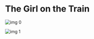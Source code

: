 # The Girl on the Train

![img 0](https://i.imgur.com/XtnQQwp.jpg)

![img 1](https://i.imgur.com/2ebScNd.png)

